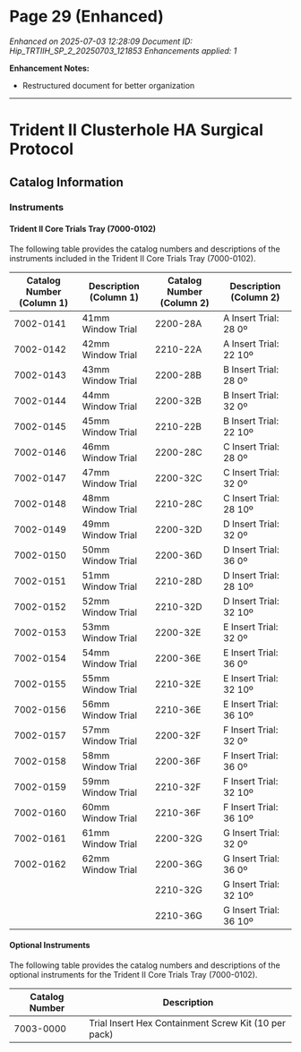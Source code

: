 # Page 29 (Enhanced)

*Enhanced on 2025-07-03 12:28:09*
*Document ID: Hip_TRTIIH_SP_2_20250703_121853*
*Enhancements applied: 1*

**Enhancement Notes:**
- Restructured document for better organization

---

# Trident II Clusterhole HA Surgical Protocol

## Catalog Information

### Instruments

#### Trident II Core Trials Tray (7000-0102)

The following table provides the catalog numbers and descriptions of the instruments included in the Trident II Core Trials Tray (7000-0102).

| Catalog Number (Column 1) | Description (Column 1) | Catalog Number (Column 2) | Description (Column 2) |
|---------------------------|------------------------|---------------------------|------------------------|
| 7002-0141 | 41mm Window Trial | 2200-28A | A Insert Trial: 28 0º |
| 7002-0142 | 42mm Window Trial | 2210-22A | A Insert Trial: 22 10º |
| 7002-0143 | 43mm Window Trial | 2200-28B | B Insert Trial: 28 0º |
| 7002-0144 | 44mm Window Trial | 2200-32B | B Insert Trial: 32 0º |
| 7002-0145 | 45mm Window Trial | 2210-22B | B Insert Trial: 22 10º |
| 7002-0146 | 46mm Window Trial | 2200-28C | C Insert Trial: 28 0º |
| 7002-0147 | 47mm Window Trial | 2200-32C | C Insert Trial: 32 0º |
| 7002-0148 | 48mm Window Trial | 2210-28C | C Insert Trial: 28 10º |
| 7002-0149 | 49mm Window Trial | 2200-32D | D Insert Trial: 32 0º |
| 7002-0150 | 50mm Window Trial | 2200-36D | D Insert Trial: 36 0º |
| 7002-0151 | 51mm Window Trial | 2210-28D | D Insert Trial: 28 10º |
| 7002-0152 | 52mm Window Trial | 2210-32D | D Insert Trial: 32 10º |
| 7002-0153 | 53mm Window Trial | 2200-32E | E Insert Trial: 32 0º |
| 7002-0154 | 54mm Window Trial | 2200-36E | E Insert Trial: 36 0º |
| 7002-0155 | 55mm Window Trial | 2210-32E | E Insert Trial: 32 10º |
| 7002-0156 | 56mm Window Trial | 2210-36E | E Insert Trial: 36 10º |
| 7002-0157 | 57mm Window Trial | 2200-32F | F Insert Trial: 32 0º |
| 7002-0158 | 58mm Window Trial | 2200-36F | F Insert Trial: 36 0º |
| 7002-0159 | 59mm Window Trial | 2210-32F | F Insert Trial: 32 10º |
| 7002-0160 | 60mm Window Trial | 2210-36F | F Insert Trial: 36 10º |
| 7002-0161 | 61mm Window Trial | 2200-32G | G Insert Trial: 32 0º |
| 7002-0162 | 62mm Window Trial | 2200-36G | G Insert Trial: 36 0º |
| | | 2210-32G | G Insert Trial: 32 10º |
| | | 2210-36G | G Insert Trial: 36 10º |

#### Optional Instruments

The following table provides the catalog numbers and descriptions of the optional instruments for the Trident II Core Trials Tray (7000-0102).

| Catalog Number | Description |
|----------------|-------------|
| 7003-0000 | Trial Insert Hex Containment Screw Kit (10 per pack) |
